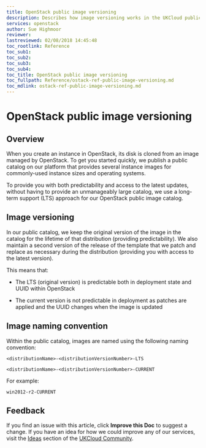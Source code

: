 ```yaml
---
title: OpenStack public image versioning
description: Describes how image versioning works in the UKCloud public catalog for UKCloud for OpenStack
services: openstack
author: Sue Highmoor
reviewer:
lastreviewed: 02/08/2018 14:45:48
toc_rootlink: Reference
toc_sub1:
toc_sub2:
toc_sub3:
toc_sub4:
toc_title: OpenStack public image versioning
toc_fullpath: Reference/ostack-ref-public-image-versioning.md
toc_mdlink: ostack-ref-public-image-versioning.md
---
```


# OpenStack public image versioning

## Overview

When you create an instance in OpenStack, its disk is cloned from an image managed by OpenStack. To get you started quickly, we publish a public catalog on our platform that provides several instance images for commonly-used instance sizes and operating systems.

To provide you with both predictability and access to the latest updates, without having to provide an unmanageably large catalog, we use a long-term support (LTS) approach for our OpenStack public image catalog.

## Image versioning

In our public catalog, we keep the original version of the image in the catalog for the lifetime of that distribution (providing predictability). We also maintain a second version of the release of the template that we patch and replace as necessary during the distribution (providing you with access to the latest version).

This means that:

- The LTS (original version) is predictable both in deployment state and UUID within OpenStack

- The current version is not predictable in deployment as patches are applied and the UUID changes when the image is updated

## Image naming convention

Within the public catalog, images are named using the following naming convention:

`<distributionName>-<distributionVersionNumber>-LTS`

`<distributionName>-<distributionVersionNumber>-CURRENT`

For example:

`win2012-r2-CURRENT`

## Feedback

If you find an issue with this article, click **Improve this Doc** to suggest a change. If you have an idea for how we could improve any of our services, visit the [Ideas](https://community.ukcloud.com/ideas) section of the [UKCloud Community](https://community.ukcloud.com).
